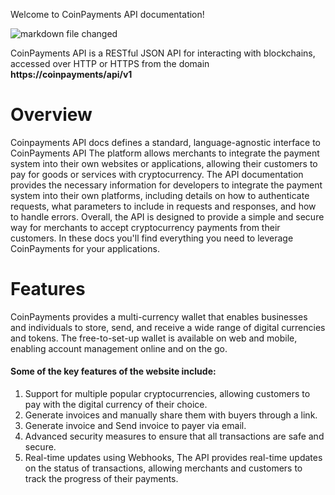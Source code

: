 Welcome to CoinPayments API documentation!

![markdown file changed](./charlie.png)

CoinPayments API is a RESTful JSON API for interacting with blockchains, 
accessed over HTTP or HTTPS from the domain **https://coinpayments/api/v1**

# Overview
Coinpayments API docs defines a standard, language-agnostic interface to CoinPayments API
The platform allows merchants to integrate the payment system into their own websites or applications, 
allowing their customers to pay for goods or services with cryptocurrency.
The API documentation provides the necessary information for developers to integrate the payment system into their own platforms, 
including details on how to authenticate requests, what parameters to include in requests and responses, and how to handle errors.
Overall, the API is designed to provide a simple and secure way for merchants to accept cryptocurrency payments from their customers.
In these docs you'll find everything you need to leverage CoinPayments for your applications.


# Features
CoinPayments provides a multi-currency wallet that enables businesses and individuals to store, send,
and receive a wide range of digital currencies and tokens.
The free-to-set-up wallet is available on web and mobile, enabling account management online and on the go. 

#### Some of the key features of the website include:
1. Support for multiple popular cryptocurrencies, allowing customers to pay with the digital currency of their choice.
2. Generate invoices and manually share them with buyers through a link.
3. Generate invoice and Send invoice to payer via email.
4. Advanced security measures to ensure that all transactions are safe and secure.
5. Real-time updates using Webhooks, The API provides real-time updates on the status of transactions, allowing merchants and customers to track the progress of their payments.
